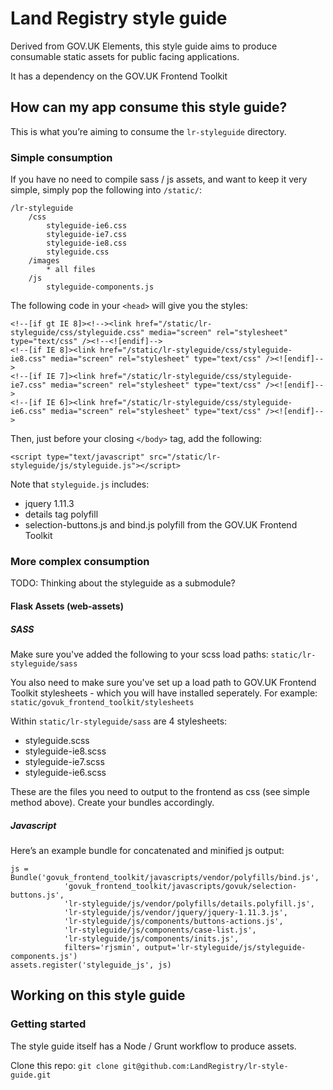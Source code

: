 # Land Registry style guide

Derived from GOV.UK Elements, this style guide aims to produce consumable static assets
 for public facing applications.

It has a dependency on the GOV.UK Frontend Toolkit

## How can my app consume this style guide?

This is what you’re aiming to consume the ```lr-styleguide``` directory.

### Simple consumption

If you have no need to compile sass / js assets, and want to keep it very simple,
simply pop the following into ```/static/```:

```
/lr-styleguide
    /css
        styleguide-ie6.css
        styleguide-ie7.css
        styleguide-ie8.css
        styleguide.css
    /images
        * all files
    /js
        styleguide-components.js
```

The following code in your ```<head>``` will give you the styles:

```
<!--[if gt IE 8]><!--><link href="/static/lr-styleguide/css/styleguide.css" media="screen" rel="stylesheet" type="text/css" /><!--<![endif]-->
<!--[if IE 8]><link href="/static/lr-styleguide/css/styleguide-ie8.css" media="screen" rel="stylesheet" type="text/css" /><![endif]-->
<!--[if IE 7]><link href="/static/lr-styleguide/css/styleguide-ie7.css" media="screen" rel="stylesheet" type="text/css" /><![endif]-->
<!--[if IE 6]><link href="/static/lr-styleguide/css/styleguide-ie6.css" media="screen" rel="stylesheet" type="text/css" /><![endif]-->
```

Then, just before your closing ```</body>``` tag, add the following:
```
<script type="text/javascript" src="/static/lr-styleguide/js/styleguide.js"></script>
```
Note that ```styleguide.js``` includes:

* jquery 1.11.3
* details tag polyfill
* selection-buttons.js and bind.js polyfill from the GOV.UK Frontend Toolkit


### More complex consumption

TODO: Thinking about the styleguide as a submodule?

#### Flask Assets (web-assets)

##### SASS

Make sure you've added the following to your scss load paths: ``` static/lr-styleguide/sass ```

You also need to make sure you've set up a load path to GOV.UK Frontend Toolkit stylesheets - which
 you will have installed seperately. For example: ``` static/govuk_frontend_toolkit/stylesheets ```

Within ``` static/lr-styleguide/sass ``` are 4 stylesheets:

* styleguide.scss
* styleguide-ie8.scss
* styleguide-ie7.scss
* styleguide-ie6.scss

These are the files you need to output to the frontend as css (see simple method above). Create your bundles accordingly.

##### Javascript

Here’s an example bundle for concatenated and minified js output:

```
js = Bundle('govuk_frontend_toolkit/javascripts/vendor/polyfills/bind.js',
            'govuk_frontend_toolkit/javascripts/govuk/selection-buttons.js',
            'lr-styleguide/js/vendor/polyfills/details.polyfill.js',
            'lr-styleguide/js/vendor/jquery/jquery-1.11.3.js',
            'lr-styleguide/js/components/buttons-actions.js',
            'lr-styleguide/js/components/case-list.js',
            'lr-styleguide/js/components/inits.js',
            filters='rjsmin', output='lr-styleguide/js/styleguide-components.js')
assets.register('styleguide_js', js)
```


## Working on this style guide

### Getting started

The style guide itself has a Node / Grunt workflow to produce assets.

Clone this repo: ``` git clone git@github.com:LandRegistry/lr-style-guide.git ```

